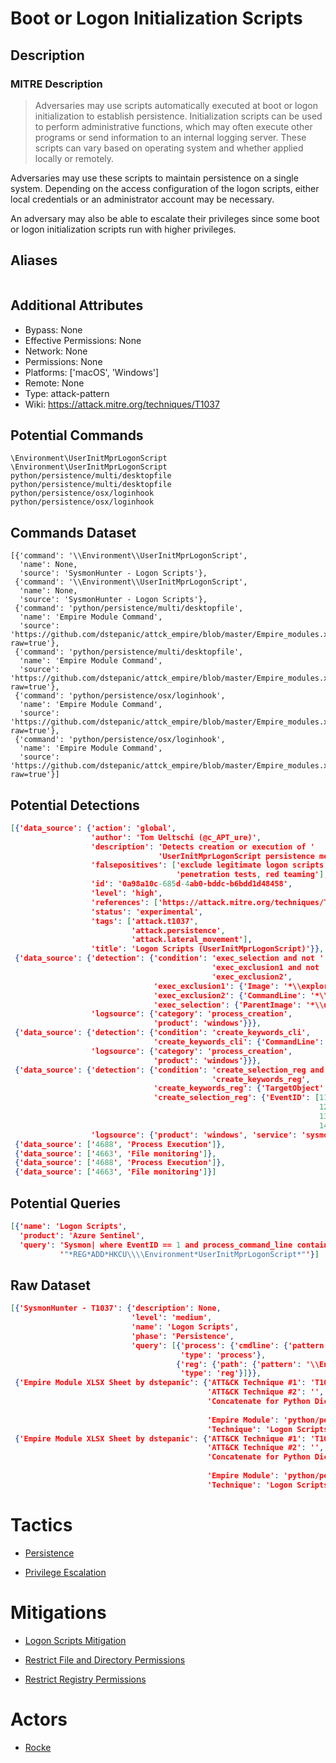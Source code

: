 
# Boot or Logon Initialization Scripts

## Description

### MITRE Description

> Adversaries may use scripts automatically executed at boot or logon initialization to establish persistence. Initialization scripts can be used to perform administrative functions, which may often execute other programs or send information to an internal logging server. These scripts can vary based on operating system and whether applied locally or remotely.  

Adversaries may use these scripts to maintain persistence on a single system. Depending on the access configuration of the logon scripts, either local credentials or an administrator account may be necessary. 

An adversary may also be able to escalate their privileges since some boot or logon initialization scripts run with higher privileges.

## Aliases

```

```

## Additional Attributes

* Bypass: None
* Effective Permissions: None
* Network: None
* Permissions: None
* Platforms: ['macOS', 'Windows']
* Remote: None
* Type: attack-pattern
* Wiki: https://attack.mitre.org/techniques/T1037

## Potential Commands

```
\Environment\UserInitMprLogonScript
\Environment\UserInitMprLogonScript
python/persistence/multi/desktopfile
python/persistence/multi/desktopfile
python/persistence/osx/loginhook
python/persistence/osx/loginhook
```

## Commands Dataset

```
[{'command': '\\Environment\\UserInitMprLogonScript',
  'name': None,
  'source': 'SysmonHunter - Logon Scripts'},
 {'command': '\\Environment\\UserInitMprLogonScript',
  'name': None,
  'source': 'SysmonHunter - Logon Scripts'},
 {'command': 'python/persistence/multi/desktopfile',
  'name': 'Empire Module Command',
  'source': 'https://github.com/dstepanic/attck_empire/blob/master/Empire_modules.xlsx?raw=true'},
 {'command': 'python/persistence/multi/desktopfile',
  'name': 'Empire Module Command',
  'source': 'https://github.com/dstepanic/attck_empire/blob/master/Empire_modules.xlsx?raw=true'},
 {'command': 'python/persistence/osx/loginhook',
  'name': 'Empire Module Command',
  'source': 'https://github.com/dstepanic/attck_empire/blob/master/Empire_modules.xlsx?raw=true'},
 {'command': 'python/persistence/osx/loginhook',
  'name': 'Empire Module Command',
  'source': 'https://github.com/dstepanic/attck_empire/blob/master/Empire_modules.xlsx?raw=true'}]
```

## Potential Detections

```json
[{'data_source': {'action': 'global',
                  'author': 'Tom Ueltschi (@c_APT_ure)',
                  'description': 'Detects creation or execution of '
                                 'UserInitMprLogonScript persistence method',
                  'falsepositives': ['exclude legitimate logon scripts',
                                     'penetration tests, red teaming'],
                  'id': '0a98a10c-685d-4ab0-bddc-b6bdd1d48458',
                  'level': 'high',
                  'references': ['https://attack.mitre.org/techniques/T1037/'],
                  'status': 'experimental',
                  'tags': ['attack.t1037',
                           'attack.persistence',
                           'attack.lateral_movement'],
                  'title': 'Logon Scripts (UserInitMprLogonScript)'}},
 {'data_source': {'detection': {'condition': 'exec_selection and not '
                                             'exec_exclusion1 and not '
                                             'exec_exclusion2',
                                'exec_exclusion1': {'Image': '*\\explorer.exe'},
                                'exec_exclusion2': {'CommandLine': '*\\netlogon.bat'},
                                'exec_selection': {'ParentImage': '*\\userinit.exe'}},
                  'logsource': {'category': 'process_creation',
                                'product': 'windows'}}},
 {'data_source': {'detection': {'condition': 'create_keywords_cli',
                                'create_keywords_cli': {'CommandLine': '*UserInitMprLogonScript*'}},
                  'logsource': {'category': 'process_creation',
                                'product': 'windows'}}},
 {'data_source': {'detection': {'condition': 'create_selection_reg and '
                                             'create_keywords_reg',
                                'create_keywords_reg': {'TargetObject': '*UserInitMprLogonScript*'},
                                'create_selection_reg': {'EventID': [11,
                                                                     12,
                                                                     13,
                                                                     14]}},
                  'logsource': {'product': 'windows', 'service': 'sysmon'}}},
 {'data_source': ['4688', 'Process Execution']},
 {'data_source': ['4663', 'File monitoring']},
 {'data_source': ['4688', 'Process Execution']},
 {'data_source': ['4663', 'File monitoring']}]
```

## Potential Queries

```json
[{'name': 'Logon Scripts',
  'product': 'Azure Sentinel',
  'query': 'Sysmon| where EventID == 1 and process_command_line contains '
           '"*REG*ADD*HKCU\\\\Environment*UserInitMprLogonScript*"'}]
```

## Raw Dataset

```json
[{'SysmonHunter - T1037': {'description': None,
                           'level': 'medium',
                           'name': 'Logon Scripts',
                           'phase': 'Persistence',
                           'query': [{'process': {'cmdline': {'pattern': '\\Environment\\UserInitMprLogonScript'}},
                                      'type': 'process'},
                                     {'reg': {'path': {'pattern': '\\Environment\\UserInitMprLogonScript'}},
                                      'type': 'reg'}]}},
 {'Empire Module XLSX Sheet by dstepanic': {'ATT&CK Technique #1': 'T1037',
                                            'ATT&CK Technique #2': '',
                                            'Concatenate for Python Dictionary': '"python/persistence/multi/desktopfile":  '
                                                                                 '["T1037"],',
                                            'Empire Module': 'python/persistence/multi/desktopfile',
                                            'Technique': 'Logon Scripts'}},
 {'Empire Module XLSX Sheet by dstepanic': {'ATT&CK Technique #1': 'T1037',
                                            'ATT&CK Technique #2': '',
                                            'Concatenate for Python Dictionary': '"python/persistence/osx/loginhook":  '
                                                                                 '["T1037"],',
                                            'Empire Module': 'python/persistence/osx/loginhook',
                                            'Technique': 'Logon Scripts'}}]
```

# Tactics


* [Persistence](../tactics/Persistence.md)

* [Privilege Escalation](../tactics/Privilege-Escalation.md)
    

# Mitigations


* [Logon Scripts Mitigation](../mitigations/Logon-Scripts-Mitigation.md)

* [Restrict File and Directory Permissions](../mitigations/Restrict-File-and-Directory-Permissions.md)
    
* [Restrict Registry Permissions](../mitigations/Restrict-Registry-Permissions.md)
    

# Actors


* [Rocke](../actors/Rocke.md)

